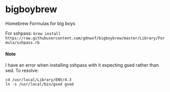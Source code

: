 # bigboybrew
Homebrew Formulas for big boys

For sshpass: `brew install https://raw.githubusercontent.com/gdnwxf/bigboybrew/master/Library/Formula/sshpass.rb`

#### Note
I have an error when installing sshpass with it expecting gsed rather than sed. To resolve:

    cd /usr/local/Library/ENV/4.3
    ln -s /usr/local/bin/gsed gsed

